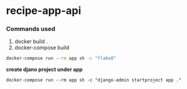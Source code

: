 # recipe-app-api

<h3>Commands used</h3>
<ol>
<li>docker build .</li>
<li>docker-compose build</li>
</ol>


```cmd
docker-compose run --rm app sh -c "flake8"
```

**create djano project under app**
```
docker-compose run --rm app sh -c "django-admin startproject app ."
```
